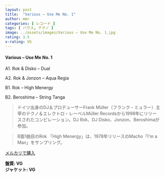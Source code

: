 ```yaml
---
layout: post
title:  "Various – Use Me No. 1"
author: mmr
categories: [ レコード ]
tags: [ ハウス, テクノ ]
image: ../assets/images/Various – Use Me No. 1.jpg
rating: 3.5
v-rating: VG
---
```


#### Various – Use Me No. 1

A1. Rok & Disko – Dual

A2. Rok & Jonzon – Aqua Regia

B1. Rok – High Menergy

B2. Beroshima – String Tanga

> ドイツ出身のDJ＆プロデューサーFrank Müller（フランク・ミュラー）主宰のテクノ＆エレクトロ・レーベルMüller Recordsから1998年にリリースされたコンピレーション。DJ Rok、DJ Disko、Jonzon、Beroshimaが参加。

> B面1曲目のRok 「High Menergy」は、1978年リリースのMacho「I'm a Man」をサンプリング。

[メルカリで購入](https://jp.mercari.com/item/m48896354302)

<div class="mt-4 mb-4 d-flex align-items-center">
<strong class="mr-1">盤質: VG</strong>
</div>
<div class="mt-4 mb-4 d-flex align-items-center">
<strong class="mr-1">ジャケット: VG</strong>
</div>
